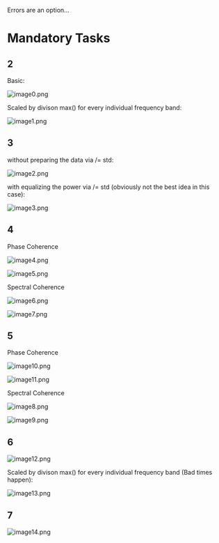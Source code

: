 Errors are an option... 

# Mandatory Tasks

## 2 

Basic: 

![image0.png](image0.png)

Scaled by divison max() for every individual frequency band:

![image1.png](image1.png)

## 3

without preparing the data via /= std: 

![image2.png](image2.png)

with equalizing the power via /= std (obviously not the best idea in this case):

![image3.png](image3.png)

## 4

Phase Coherence

![image4.png](image4.png)


![image5.png](image5.png)

Spectral Coherence

![image6.png](image6.png)


![image7.png](image7.png)

## 5

Phase Coherence

![image10.png](image10.png)


![image11.png](image11.png)


Spectral Coherence

![image8.png](image8.png)


![image9.png](image9.png)

## 6

![image12.png](image12.png)

Scaled by divison max() for every individual frequency band (Bad times happen):

![image13.png](image13.png)

## 7

![image14.png](image14.png)




